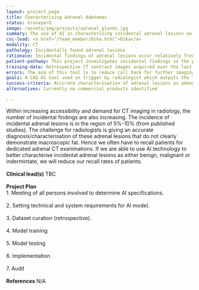 ```yaml
---
layout: project_page
title: Characterising Adrenal Adenomas
status: Graveyard
image: /assets/img/projects/adrenal_glands.jpg
summary: The use of AI in characterising incidental adrenal lesions on portovenous CT abdomen and pelvis.
csc-lead: <a href="/team_member/Dika.html">Dika</a>
modality: CT
pathology: Incidentally found adrenal lesions
rationale: Incidental findings of adrenal lesions occur relatively frequently in CT. Differentiation of the nature of these lesions would help reduce patient recall for further imaging.
patient-pathway: This project investigates incidental findings so the patient pathways vary.
training-data: Retrospective CT contrast images acquired over the last 10 years with confirmed adenoma and confirmed non-adenoma. 100 scans of each are needed in first instance.
errors: The aim of this tool is to reduce call back for further imaging in cases of incidental findings. 
goals: A CAD AI tool used on trigger by radiologist which outputs the following parameters, adenoma or non-adenoma? Then charactrise location, volume, and flag for probability of malignancy (low, medium, high). Secondary goals include information on growth on serial imaging and further characterisation of non-adenomas.
success-criteria: Accurate characterisation of adrenal lesions as adenoma or non-adenoma.
alternatives: Currently no commercial products identified

---
```

Within increasing accessibility and demand for CT imaging in radiology, the number of incidental findings are also increasing. The incidence of incidental adrenal lesions is in the region of 5%-10% (from published studies). The challenge for radiologists is giving an accurate diagnosis/characterisation of these adrenal lesions that do not clearly demonstrate macroscopic fat. Hence we often have to recall patients for dedicated adrenal CT examinations. If we are able to use AI technology to better characterise incidental adrenal lesions as either benign, malignant or indermintate, we will reduce our recall rates of patients.
<br>
<br>
<b>Clinical lead(s)</b> TBC
<br>
<br>
<b>Project Plan</b> <br> 1. Meeting of all persons involved to determine AI specifications. <br><br> 2.	Setting technical and system requirements for AI model. <br> <br> 3. Dataset curation (retrospective). <br><br> 4.	Model training<br><br>5.	Model testing <br><br>6.	Implementation <br><br>7. Audit 
<br>
<br>
<b>References</b>  N/A 

